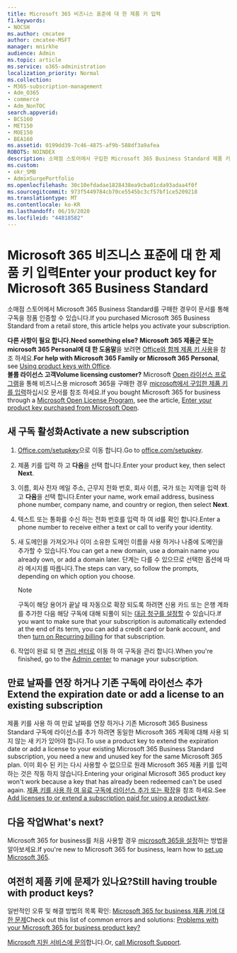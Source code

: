 ```yaml
---
title: Microsoft 365 비즈니스 표준에 대 한 제품 키 입력
f1.keywords:
- NOCSH
ms.author: cmcatee
author: cmcatee-MSFT
manager: mnirkhe
audience: Admin
ms.topic: article
ms.service: o365-administration
localization_priority: Normal
ms.collection:
- M365-subscription-management
- Adm_O365
- commerce
- Adm_NonTOC
search.appverid:
- BCS160
- MET150
- MOE150
- BEA160
ms.assetid: 0199dd39-7c46-4875-af9b-588df3a9afea
ROBOTS: NOINDEX
description: 소매점 스토어에서 구입한 Microsoft 365 Business Standard 제품 키를 사용 하는 방법을 알아봅니다.
ms.custom:
- okr_SMB
- AdminSurgePortfolio
ms.openlocfilehash: 30c10efdadae1828438ea9cba01cda93adaa4f0f
ms.sourcegitcommit: 973f5449784cb70ce5545bc3cf57bf1ce5209218
ms.translationtype: MT
ms.contentlocale: ko-KR
ms.lasthandoff: 06/19/2020
ms.locfileid: "44818582"
---
```

# <a name="enter-your-product-key-for-microsoft-365-business-standard"></a><span data-ttu-id="00f0f-103">Microsoft 365 비즈니스 표준에 대 한 제품 키 입력</span><span class="sxs-lookup"><span data-stu-id="00f0f-103">Enter your product key for Microsoft 365 Business Standard</span></span>

<span data-ttu-id="00f0f-104">소매점 스토어에서 Microsoft 365 Business Standard를 구매한 경우이 문서를 통해 구독을 정품 인증할 수 있습니다.</span><span class="sxs-lookup"><span data-stu-id="00f0f-104">If you purchased Microsoft 365 Business Standard from a retail store, this article helps you activate your subscription.</span></span> 
  
 <span data-ttu-id="00f0f-105">**다른 사항이 필요 합니다.**</span><span class="sxs-lookup"><span data-stu-id="00f0f-105">**Need something else?**</span></span>
 <span data-ttu-id="00f0f-106">**Microsoft 365 제품군 또는 microsoft 365 Personal에 대 한 도움말**을 보려면 [Office와 함께 제품 키 사용](https://support.microsoft.com/office/12a5763a-d45c-4685-8c95-a44500213759.aspx)을 참조 하세요.</span><span class="sxs-lookup"><span data-stu-id="00f0f-106">**For help with Microsoft 365 Family or Microsoft 365 Personal**, see [Using product keys with Office](https://support.microsoft.com/office/12a5763a-d45c-4685-8c95-a44500213759.aspx).</span></span>  
 <span data-ttu-id="00f0f-107">**볼륨 라이선스 고객**</span><span class="sxs-lookup"><span data-stu-id="00f0f-107">**Volume licensing customer?**</span></span> <span data-ttu-id="00f0f-108">Microsoft [Open 라이선스 프로그램](https://go.microsoft.com/fwlink/p/?LinkID=613298)을 통해 비즈니스용 microsoft 365을 구매한 경우 [microsoft에서 구입한 제품 키를 입력](purchases-from-microsoft-open.md)하십시오 문서를 참조 하세요.</span><span class="sxs-lookup"><span data-stu-id="00f0f-108">If you bought Microsoft 365 for business through a [Microsoft Open License Program](https://go.microsoft.com/fwlink/p/?LinkID=613298), see the article, [Enter your product key purchased from Microsoft Open](purchases-from-microsoft-open.md).</span></span>
  
## <a name="activate-a-new-subscription"></a><span data-ttu-id="00f0f-109">새 구독 활성화</span><span class="sxs-lookup"><span data-stu-id="00f0f-109">Activate a new subscription</span></span>

1. <span data-ttu-id="00f0f-110"><a href="https://go.microsoft.com/fwlink/p/?LinkId=839911" target="_blank">Office.com/setupkey</a>으로 이동 합니다.</span><span class="sxs-lookup"><span data-stu-id="00f0f-110">Go to <a href="https://go.microsoft.com/fwlink/p/?LinkId=839911" target="_blank">office.com/setupkey</a>.</span></span>

2. <span data-ttu-id="00f0f-111">제품 키를 입력 하 고 **다음**을 선택 합니다.</span><span class="sxs-lookup"><span data-stu-id="00f0f-111">Enter your product key, then select **Next**.</span></span>

3. <span data-ttu-id="00f0f-112">이름, 회사 전자 메일 주소, 근무지 전화 번호, 회사 이름, 국가 또는 지역을 입력 하 고 **다음**을 선택 합니다.</span><span class="sxs-lookup"><span data-stu-id="00f0f-112">Enter your name, work email address, business phone number, company name, and country or region, then select **Next**.</span></span>

4. <span data-ttu-id="00f0f-113">텍스트 또는 통화를 수신 하는 전화 번호를 입력 하 여 id를 확인 합니다.</span><span class="sxs-lookup"><span data-stu-id="00f0f-113">Enter a phone number to receive either a text or call to verify your identity.</span></span>

5. <span data-ttu-id="00f0f-114">새 도메인을 가져오거나 이미 소유한 도메인 이름을 사용 하거나 나중에 도메인을 추가할 수 있습니다.</span><span class="sxs-lookup"><span data-stu-id="00f0f-114">You can get a new domain, use a domain name you already own, or add a domain later.</span></span> <span data-ttu-id="00f0f-115">단계는 다를 수 있으므로 선택한 옵션에 따라 메시지를 따릅니다.</span><span class="sxs-lookup"><span data-stu-id="00f0f-115">The steps can vary, so follow the prompts, depending on which option you choose.</span></span>

    > [!NOTE]
    > <span data-ttu-id="00f0f-116">구독이 해당 용어가 끝날 때 자동으로 확장 되도록 하려면 신용 카드 또는 은행 계좌를 추가한 다음 해당 구독에 대해 되풀이 되는 [대금 청구를 설정할](subscriptions/renew-your-subscription.md#turn-recurring-billing-off-or-on) 수 있습니다.</span><span class="sxs-lookup"><span data-stu-id="00f0f-116">If you want to make sure that your subscription is automatically extended at the end of its term, you can add a credit card or bank account, and then [turn on Recurring billing](subscriptions/renew-your-subscription.md#turn-recurring-billing-off-or-on) for that subscription.</span></span>

6. <span data-ttu-id="00f0f-117">작업이 완료 되 면 <a href="https://go.microsoft.com/fwlink/p/?linkid=2024339" target="_blank">관리 센터로</a> 이동 하 여 구독을 관리 합니다.</span><span class="sxs-lookup"><span data-stu-id="00f0f-117">When you're finished, go to the <a href="https://go.microsoft.com/fwlink/p/?linkid=2024339" target="_blank">Admin center</a> to manage your subscription.</span></span>

## <a name="extend-the-expiration-date-or-add-a-license-to-an-existing-subscription"></a><span data-ttu-id="00f0f-118">만료 날짜를 연장 하거나 기존 구독에 라이선스 추가</span><span class="sxs-lookup"><span data-stu-id="00f0f-118">Extend the expiration date or add a license to an existing subscription</span></span>

<span data-ttu-id="00f0f-119">제품 키를 사용 하 여 만료 날짜를 연장 하거나 기존 Microsoft 365 Business Standard 구독에 라이선스를 추가 하려면 동일한 Microsoft 365 계획에 대해 사용 되지 않는 새 키가 있어야 합니다.</span><span class="sxs-lookup"><span data-stu-id="00f0f-119">To use a product key to extend the expiration date or add a license to your existing Microsoft 365 Business Standard subscription, you need a new and unused key for the same Microsoft 365 plan.</span></span> <span data-ttu-id="00f0f-120">이미 회수 된 키는 다시 사용할 수 없으므로 원래 Microsoft 365 제품 키를 입력 하는 것은 작동 하지 않습니다.</span><span class="sxs-lookup"><span data-stu-id="00f0f-120">Entering your original Microsoft 365 product key won't work because a key that has already been redeemed can't be used again.</span></span> <span data-ttu-id="00f0f-121">[제품 키를 사용 하 여 유료 구독에 라이선스 추가 또는 확장](licenses/add-licenses-using-product-key.md)을 참조 하세요.</span><span class="sxs-lookup"><span data-stu-id="00f0f-121">See [Add licenses to or extend a subscription paid for using a product key](licenses/add-licenses-using-product-key.md).</span></span>

## <a name="whats-next"></a><span data-ttu-id="00f0f-122">다음 작업</span><span class="sxs-lookup"><span data-stu-id="00f0f-122">What's next?</span></span>

<span data-ttu-id="00f0f-123">Microsoft 365 for business를 처음 사용할 경우 [microsoft 365을 설정](../admin/setup/setup.md)하는 방법을 알아보세요.</span><span class="sxs-lookup"><span data-stu-id="00f0f-123">If you're new to Microsoft 365 for business, learn how to [set up Microsoft 365](../admin/setup/setup.md).</span></span>
  
## <a name="still-having-trouble-with-product-keys"></a><span data-ttu-id="00f0f-124">여전히 제품 키에 문제가 있나요?</span><span class="sxs-lookup"><span data-stu-id="00f0f-124">Still having trouble with product keys?</span></span>

<span data-ttu-id="00f0f-125">일반적인 오류 및 해결 방법의 목록 확인: [Microsoft 365 for business 제품 키에 대 한 문제](product-key-errors-and-solutions.md)</span><span class="sxs-lookup"><span data-stu-id="00f0f-125">Check out this list of common errors and solutions: [Problems with your Microsoft 365 for business product key?](product-key-errors-and-solutions.md)</span></span>
  
<span data-ttu-id="00f0f-126">[Microsoft 지원 서비스에 문의](../admin/contact-support-for-business-products.md)합니다.</span><span class="sxs-lookup"><span data-stu-id="00f0f-126">Or, [call Microsoft Support](../admin/contact-support-for-business-products.md).</span></span>